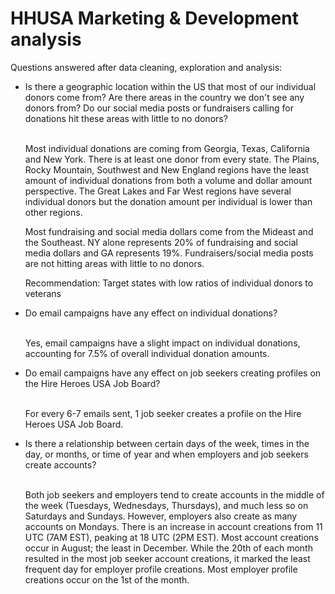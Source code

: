 # HHUSA Marketing &amp; Development analysis

Questions answered after data cleaning, exploration and analysis:

<ul>
<li>Is there a geographic location within the US that most of our individual donors come
from? Are there areas in the country we don't see any donors from? Do our social media
  posts or fundraisers calling for donations hit these areas with little to no donors?</li>
  
<br> Most individual donations are coming from Georgia, Texas, California and New York.
There is at least one donor from every state.
The Plains, Rocky Mountain, Southwest and New England regions have the least amount of individual donations from both a volume and dollar amount perspective.
The Great Lakes and Far West regions have several individual donors but the donation amount per individual is lower than other regions. 

Most fundraising and social media dollars come from the Mideast and the Southeast. NY alone represents 20% of fundraising and social media dollars and GA represents 19%. 
Fundraisers/social media posts are not hitting areas with little to no donors. 

Recommendation: Target states with low ratios of individual donors to veterans


  <li>Do email campaigns have any effect on individual donations?</li>
  
  <br>Yes, email campaigns have a slight impact on individual donations, accounting for 7.5% of overall individual donation amounts.

<li>Do email campaigns have any effect on job seekers creating profiles on the Hire Heroes
  USA Job Board?</li>
  
  <br>For every 6-7 emails sent, 1 job seeker creates a profile on the Hire Heroes USA Job Board.

<li>Is there a relationship between certain days of the week, times in the day, or months, or
  time of year and when employers and job seekers create accounts?</li>
  
<br>Both job seekers and employers tend to create accounts in the middle of the week (Tuesdays, Wednesdays, Thursdays), and much less so on Saturdays and Sundays. However, employers also create as many accounts on Mondays.
There is an increase in account creations from 11 UTC (7AM EST), peaking at 18 UTC (2PM EST).
Most account creations occur in August; the least in December.
While the 20th of each month resulted in the most job seeker account creations, it marked the least frequent day for employer profile creations.
Most employer profile creations occur on the 1st of the month.

  </ul>
